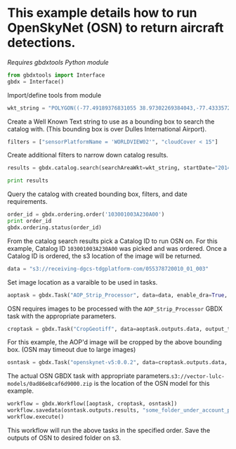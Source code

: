 # This example details how to run OpenSkyNet (OSN) to return aircraft detections.
*Requires gbdxtools Python module*

```python
from gbdxtools import Interface
gbdx = Interface()
```
Import/define tools from module

```python
wkt_string = "POLYGON((-77.49189376831055 38.97302269384043,-77.43335723876953 38.97302269384043,-77.43335723876953 38.920688310253,-77.49189376831055 38.920688310253,-77.49189376831055 38.97302269384043))"
```
Create a Well Known Text string to use as a bounding box to search the catalog with. (This bounding box is over Dulles International Airport). 

```python
filters = ["sensorPlatformName = 'WORLDVIEW02'", "cloudCover < 15"]
```
Create additional filters to narrow down catalog results.

```python
results = gbdx.catalog.search(searchAreaWkt=wkt_string, startDate="2014-01-01T00:00:00.000Z", endDate="2014-12-31T00:00:00.000Z", filters=filters)

print results
```
Query the catalog with created bounding box, filters, and date requirements.

```python
order_id = gbdx.ordering.order('103001003A230A00')
print order_id
gbdx.ordering.status(order_id)
```
From the catalog search results pick a Catalog ID to run OSN on. For this example, Catalog ID `103001003A230A00` was picked and was ordered. Once a Catalog ID is ordered, the s3 location of the image will be returned.

```python
data = "s3://receiving-dgcs-tdgplatform-com/055378720010_01_003"
```
Set image location as a varaible to be used in tasks.

```python
aoptask = gbdx.Task("AOP_Strip_Processor", data=data, enable_dra=True, enable_pansharpen=True, enable_acomp=True, ortho_epsg='UTM', bands='PAN+MS', ortho_pixel_size='0.5', ortho_interpolation_type='Bilinear')
```
OSN requires images to be processed with the `AOP_Strip_Processor` GBDX task with the appropriate parameters.

```python
croptask = gbdx.Task("CropGeotiff", data=aoptask.outputs.data, output_to_root_dir=True, wkt="POLYGON((-77.49189376831055 38.97302269384043,-77.43335723876953 38.97302269384043,-77.43335723876953 38.920688310253,-77.49189376831055 38.920688310253,-77.49189376831055 38.97302269384043))")
```
For this example, the AOP'd image will be cropped by the above bounding box. (OSN may timeout due to large images)

```python
osntask = gbdx.Task("openskynet-v5:0.0.2", data=croptask.outputs.data, model='s3://vector-lulc-models/0ad86e8caf6d9000.zip', log_level='trace', confidence='0.85', pyramid=True, pyramid_window_sizes='[150, 80]', pyramid_step_sizes='[40, 20]', step_size='15', tags='Airliner, Fighter, Helicopter')
```
The actual OSN GBDX task with appropriate parameters.`s3://vector-lulc-models/0ad86e8caf6d9000.zip` is the location of the OSN model for this example.

```python
workflow = gbdx.Workflow([aoptask, croptask, osntask])
workflow.savedata(osntask.outputs.results, "some_folder_under_account_prefix")
workflow.execute()
```
This workflow will run the above tasks in the specified order. Save the outputs of OSN to desired folder on s3.
